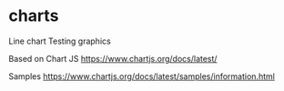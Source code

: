 # charts

Line chart
Testing graphics

Based on Chart JS https://www.chartjs.org/docs/latest/

Samples https://www.chartjs.org/docs/latest/samples/information.html
